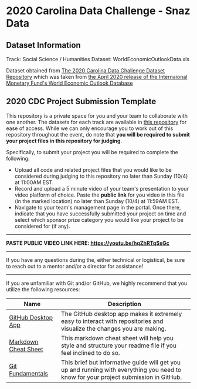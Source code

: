 # 2020 Carolina Data Challenge - Snaz Data

## Dataset Information

Track: Social Science / Humanities
Dataset: WorldEconomicOutlookData.xls

Dataset obtained from [The 2020 Carolina Data Challenge Dataset Repository](https://github.com/Carolina-Data-Challenge/datasets) which was taken from [the April 2020 release of the Internaional Monetary Fund's World Economic Outlook Database](https://www.imf.org/external/pubs/ft/weo/2020/01/weodata/index.aspx)

## 2020 CDC Project Submission Template

This repository is a private space for you and your team to collaborate with one another. The datasets for each track are available in [this repository](https://github.com/Carolina-Data-Challenge/datasets) for ease of access. While we can only encourage you to work out of this repository throughout the event, do note that **you will be required to submit your project files in this repository for judging**.

Specifically, to submit your project you will be required to complete the following:
- Upload all code and related project files that you would like to be considered during judging to this repository no later than Sunday (10/4) at 11:00AM EST.
- Record and upload a 5 minute video of your team's presentation to your video platform of choice. Paste the **public link** for you video in this file (in the marked location) no later than Sunday (10/4) at 11:59AM EST.
- Navigate to your team's management page in the portal. Once there, indicate that you have successfully submitted your project on time and select which sponsor prize category you would like your project to be considered for (if any).

---

**PASTE PUBLIC VIDEO LINK HERE: https://youtu.be/hqZhRTqSsGc**

---

If you have any questions during the, either technical or logistical, be sure to reach out to a mentor and/or a director for assistance!

---

If you are unfamiliar with Git and/or GitHub, we highly recommend that you utilize the following resources:
 
 | Name | Description |
 |------|-------------|
 | [GitHub Desktop App](https://desktop.github.com/) | The GitHub desktop app makes it extremely easy to interact with repositories and visualize the changes you are making.
 | [Markdown Cheat Sheet](https://guides.github.com/pdfs/markdown-cheatsheet-online.pdf) | This markdown cheat sheet will help you style and structure your readme file if you feel inclined to do so.
 | [Git Fundamentals](https://rogerdudler.github.io/git-guide/) | This brief but informative guide will get you up and running with everything you need to know for your project submission in GitHub.
 
